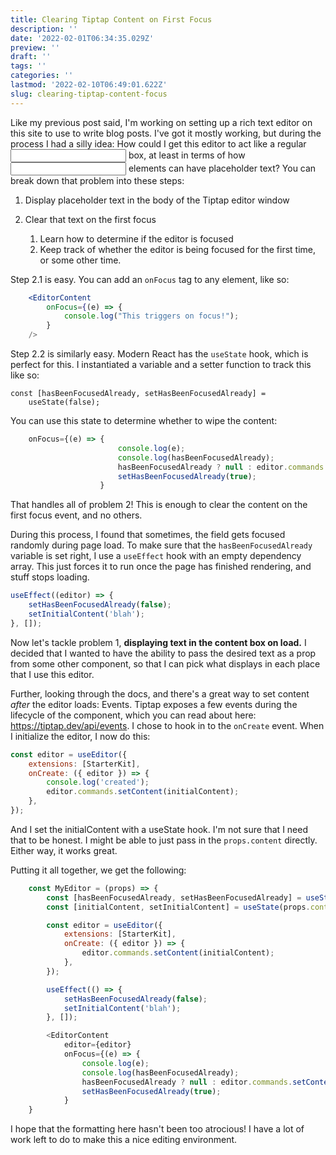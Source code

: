 ```yaml
---
title: Clearing Tiptap Content on First Focus
description: ''
date: '2022-02-01T06:34:35.029Z'
preview: ''
draft: ''
tags: ''
categories: ''
lastmod: '2022-02-10T06:49:01.622Z'
slug: clearing-tiptap-content-focus
---
```


Like my previous post said, I'm working on setting up a rich text editor on this site to use to write blog posts. I've got it mostly working, but during the process I had a silly idea: How could I get this editor to act like a regular <input> box, at least in terms of how <input> elements can have placeholder text? You can break down that problem into these steps:

1.  Display placeholder text in the body of the Tiptap editor window
2.  Clear that text on the first focus

    1.  Learn how to determine if the editor is focused
    2.  Keep track of whether the editor is being focused for the first time, or some other time.

Step 2.1 is easy. You can add an `onFocus` tag to any element, like so:

```jsx
    <EditorContent
        onFocus={(e) => {
            console.log("This triggers on focus!");
        }
    />
```

Step 2.2 is similarly easy. Modern React has the `useState` hook, which is perfect for this. I instantiated a variable and a setter function to track this like so:

    const [hasBeenFocusedAlready, setHasBeenFocusedAlready] =
        useState(false);

You can use this state to determine whether to wipe the content:

```jsx
    onFocus={(e) => {
                        console.log(e);
                        console.log(hasBeenFocusedAlready);
                        hasBeenFocusedAlready ? null : editor.commands.setContent('');
                        setHasBeenFocusedAlready(true);
                    }
```

That handles all of problem 2! This is enough to clear the content on the first focus event, and no others.

During this process, I found that sometimes, the field gets focused randomly during page load. To make sure that the `hasBeenFocusedAlready` variable is set right, I use a `useEffect` hook with an empty dependency array. This just forces it to run once the page has finished rendering, and stuff stops loading.

```jsx
useEffect((editor) => {
    setHasBeenFocusedAlready(false);
    setInitialContent('blah');
}, []);
```

Now let's tackle problem 1, **displaying text in the content box on load.** I decided that I wanted to have the ability to pass the desired text as a prop from some other component, so that I can pick what displays in each place that I use this editor.

Further, looking through the docs, and there's a great way to set content _after_ the editor loads: Events. Tiptap exposes a few events during the lifecycle of the component, which you can read about here: https://tiptap.dev/api/events. I chose to hook in to the `onCreate` event. When I initialize the editor, I now do this:

```jsx
const editor = useEditor({
    extensions: [StarterKit],
    onCreate: ({ editor }) => {
        console.log('created');
        editor.commands.setContent(initialContent);
    },
});
```

And I set the initialContent with a useState hook. I'm not sure that I need that to be honest. I might be able to just pass in the `props.content` directly. Either way, it works great.

Putting it all together, we get the following:

```js
    const MyEditor = (props) => {
        const [hasBeenFocusedAlready, setHasBeenFocusedAlready] = useState(false);
        const [initialContent, setInitialContent] = useState(props.content);

        const editor = useEditor({
            extensions: [StarterKit],
            onCreate: ({ editor }) => {
                editor.commands.setContent(initialContent);
            },
        });

        useEffect(() => {
            setHasBeenFocusedAlready(false);
            setInitialContent('blah');
        }, []);

        <EditorContent
            editor={editor}
            onFocus={(e) => {
                console.log(e);
                console.log(hasBeenFocusedAlready);
                hasBeenFocusedAlready ? null : editor.commands.setContent('');
                setHasBeenFocusedAlready(true);
            }
    }
```

I hope that the formatting here hasn't been too atrocious! I have a lot of work left to do to make this a nice editing environment.

